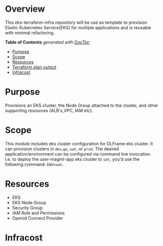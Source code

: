 # Overview 

This eks-terraform-infra repository will be use as template to provision Elastic Kubernetes Service(EKS) for multiple applications and is reusable with minimal refactoring.

<!-- START doctoc generated TOC please keep comment here to allow auto update -->
<!-- DON'T EDIT THIS SECTION, INSTEAD RE-RUN doctoc TO UPDATE -->
**Table of Contents**  *generated with [DocToc](https://github.com/thlorenz/doctoc)*

- [Purpose](#purpose)
- [Scope](#scope)
- [Resources](#resources)
- [Terraform plan output](#terraform-plan-output)
- [Infracost](#Infracost)

# Purpose
Provisions an EKS cluster, the Node Group attached to the cluster, and other supporting resources (ALB's,VPC, IAM etc).

# Scope

This module includes eks cluster configuration for DLFrame eks  cluster. It can provision clusters in `dev`,`qa`, `uat`, or `prod`. The desired application/environment can be configured via command line invocation. I.e. to deploy the user-magmt-app eks cluster to `uat`, you'd use the following command: `ENV=uat`.

# Resources
- EKS
- EKS Node Group
- Security Group
- IAM Role and Permissions
- Openid Connect Provider

# Infracost 
